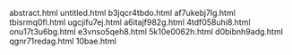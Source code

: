 abstract.html
untitled.html
b3jqcr4tbdo.html
af7ukebj7lg.html
tbisrmq0fl.html
ugcjifu7ej.html
a6itajf982g.html
4tdf058uhi8.html
onu17t3u6bg.html
e3vnso5qeh8.html
5k10e0062h.html
d0bibnh9adg.html
qgnr71redag.html
10bae.html
